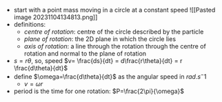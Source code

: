 - start with a point mass moving in a circle at a constant speed
![[Pasted image 20231104134813.png]]
- definitions:
	- *centre of rotation*: centre of the circle described by the particle 
	- *plane of rotation*: the 2D plane in which the circle lies
	- *axis of rotation*: a line through the rotation through the centre of rotation and normal to the plane of rotation
- $s=r\theta$, so, speed $v= \frac{ds}{dt} = d\frac{r\theta}{dt} = r \frac{d\theta}{dt}$
- define $\omega=\frac{d\theta}{dt}$ as the angular speed in $rad.s^-1$
	- $v=\omega r$
- period is the time for one rotation: $P=\frac{2\pi}{\omega}$